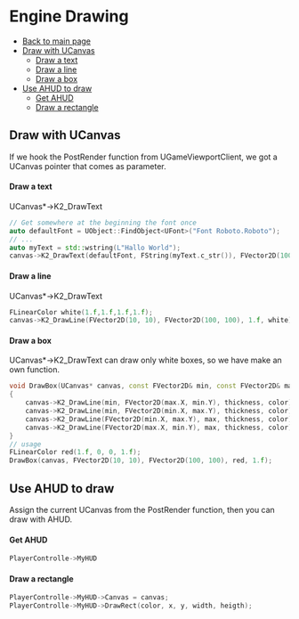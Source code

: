 
# Engine Drawing
* [Back to main page](README.md)
* [Draw with UCanvas](#draw-with-ucanvas)
  * [Draw a text]()
  * [Draw a line]()
  * [Draw a box]()
* [Use AHUD to draw](#use-ahud-to-draw)
  * [Get AHUD]()
  * [Draw a rectangle]()

## Draw with UCanvas
If we hook the PostRender function from UGameViewportClient, we got a UCanvas pointer that comes as parameter.
#### Draw a text
UCanvas*->K2_DrawText
```cpp
// Get somewhere at the beginning the font once
auto defaultFont = UObject::FindObject<UFont>("Font Roboto.Roboto");
// ...
auto myText = std::wstring(L"Hallo World");
canvas->K2_DrawText(defaultFont, FString(myText.c_str()), FVector2D(100, 100), White, 1.f, Black, FVector2D(1.f, 1.f), true, true, true, Black);
```

#### Draw a line
UCanvas*->K2_DrawText
```cpp
FLinearColor white(1.f,1.f,1.f,1.f);
canvas->K2_DrawLine(FVector2D(10, 10), FVector2D(100, 100), 1.f, white);
```
#### Draw a box
UCanvas*->K2_DrawText can draw only white boxes, so we have make an own function. 

```cpp
void DrawBox(UCanvas* canvas, const FVector2D& min, const FVector2D& max, const FLinearColor& color, float thickness)
{
    canvas->K2_DrawLine(min, FVector2D(max.X, min.Y), thickness, color); // top border
    canvas->K2_DrawLine(min, FVector2D(min.X, max.Y), thickness, color); // left border
    canvas->K2_DrawLine(FVector2D(min.X, max.Y), max, thickness, color); // bottom border
    canvas->K2_DrawLine(FVector2D(max.X, min.Y), max, thickness, color); // right border
}
// usage
FLinearColor red(1.f, 0, 0, 1.f);
DrawBox(canvas, FVector2D(10, 10), FVector2D(100, 100), red, 1.f);
```

## Use AHUD to draw
Assign the current UCanvas from the PostRender function, then you can draw with AHUD.
#### Get AHUD
```cpp
PlayerControlle->MyHUD
```
#### Draw a rectangle
```cpp
PlayerControlle->MyHUD->Canvas = canvas;
PlayerControlle->MyHUD->DrawRect(color, x, y, width, heigth);
```